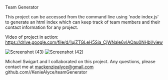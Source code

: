 Team Generator

This project can be accessed from the command line using 'node index.js' to generate an html index which can keep track of team members 
and their contact information for any project.


Video of project in action:
https://drive.google.com/file/d/1ujZTGLeH5Sia_CjWNale6vIAOau0NHbl/view

![Screenshot (43)](https://user-images.githubusercontent.com/73435380/108788722-402c4f80-753e-11eb-8233-76bbdca6b6f9.png)
![Screenshot (42)](https://user-images.githubusercontent.com/73435380/108788726-415d7c80-753e-11eb-8c6a-0572b43833e5.png)


Michael Swigart and I collaborated on this project. 
Any questions, please contact me at mackenziealyce@gmail.com
github.com//KenieAlyce/teamGenerator
